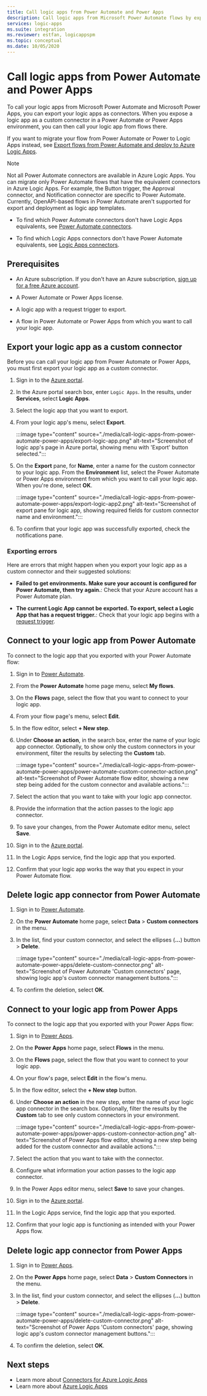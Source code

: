 ```yaml
---
title: Call logic apps from Power Automate and Power Apps
description: Call logic apps from Microsoft Power Automate flows by exporting logic apps as connectors.
services: logic-apps
ms.suite: integration
ms.reviewer: estfan, logicappspm
ms.topic: conceptual
ms.date: 10/05/2020
---
```


# Call logic apps from Power Automate and Power Apps

To call your logic apps from Microsoft Power Automate and Microsoft Power Apps, you can export your logic apps as connectors. When you expose a logic app as a custom connector in a Power Automate or Power Apps environment, you can then call your logic app from flows there.

If you want to migrate your flow from Power Automate or Power to Logic Apps instead, see [Export flows from Power Automate and deploy to Azure Logic Apps](export-from-microsoft-flow-logic-app-template.md).

> [!NOTE]
> Not all Power Automate connectors are available in Azure Logic Apps. You can migrate only Power Automate flows 
> that have the equivalent connectors in Azure Logic Apps. For example, the Button trigger, the Approval connector, 
> and Notification connector are specific to Power Automate. Currently, OpenAPI-based flows in Power Automate aren't 
> supported for export and deployment as logic app templates.
>
> * To find which Power Automate connectors don't have Logic Apps equivalents, see 
> [Power Automate connectors](/connectors/connector-reference/connector-reference-powerautomate-connectors).
>
> * To find which Logic Apps connectors don't have Power Automate equivalents, see 
> [Logic Apps connectors](/connectors/connector-reference/connector-reference-logicapps-connectors).

## Prerequisites

* An Azure subscription. If you don't have an Azure subscription, [sign up for a free Azure account](https://azure.microsoft.com/free/).

* A Power Automate or Power Apps license.

* A logic app with a request trigger to export.

* A flow in Power Automate or Power Apps from which you want to call your logic app.

## Export your logic app as a custom connector

Before you can call your logic app from Power Automate or Power Apps, you must first export your logic app as a custom connector.

1. Sign in to the [Azure portal](https://portal.azure.com).

1. In the Azure portal search box, enter `Logic Apps`. In the results, under **Services**, select **Logic Apps**.

1. Select the logic app that you want to export.

1. From your logic app's menu, select **Export**.

    :::image type="content" source="./media/call-logic-apps-from-power-automate-power-apps/export-logic-app.png" alt-text="Screenshot of logic app's page in Azure portal, showing menu with 'Export' button selected.":::

1. On the **Export** pane, for **Name**, enter a name for the custom connector to your logic app. From the **Environment** list, select the Power Automate or Power Apps environment from which you want to call your logic app. When you're done, select **OK**.

    :::image type="content" source="./media/call-logic-apps-from-power-automate-power-apps/export-logic-app2.png" alt-text="Screenshot of export pane for logic app, showing required fields for custom connector name and environment.":::

1. To confirm that your logic app was successfully exported, check the notifications pane.

### Exporting errors

Here are errors that might happen when you export your logic app as a custom connector and their suggested solutions:

* **Failed to get environments. Make sure your account is configured for Power Automate, then try again.**: Check that your Azure account has a Power Automate plan.

* **The current Logic App cannot be exported. To export, select a Logic App that has a request trigger.**: Check that your logic app begins with a [request trigger](./logic-apps-workflow-actions-triggers.md#request-trigger).

## Connect to your logic app from Power Automate

To connect to the logic app that you exported with your Power Automate flow:

1. Sign in to [Power Automate](https://flow.microsoft.com).

1. From the **Power Automate** home page menu, select **My flows**.

1. On the **Flows** page, select the flow that you want to connect to your logic app.

1. From your flow page's menu, select **Edit**.

1. In the flow editor, select **&#43; New step**.

1. Under **Choose an action**, in the search box, enter the name of your logic app connector. Optionally, to show only the custom connectors in your environment, filter the results by selecting the **Custom** tab.

    :::image type="content" source="./media/call-logic-apps-from-power-automate-power-apps/power-automate-custom-connector-action.png" alt-text="Screenshot of Power Automate flow editor, showing a new step being added for the custom connector and available actions.":::

1. Select the action that you want to take with your logic app connector. 

1. Provide the information that the action passes to the logic app connector.

1. To save your changes, from the Power Automate editor menu, select **Save**.

1. Sign in to the [Azure portal](https://portal.azure.com).

1. In the Logic Apps service, find the logic app that you exported.

1. Confirm that your logic app works the way that you expect in your Power Automate flow.

## Delete logic app connector from Power Automate

1. Sign in to [Power Automate](https://flow.microsoft.com).

1. On the **Power Automate** home page, select **Data** &gt; **Custom connectors** in the menu.

1. In the list, find your custom connector, and select the ellipses (**...**) button &gt; **Delete**.

    :::image type="content" source="./media/call-logic-apps-from-power-automate-power-apps/delete-custom-connector.png" alt-text="Screenshot of Power Automate 'Custom connectors' page, showing logic app's custom connector management buttons.":::

1. To confirm the deletion, select **OK**.

## Connect to your logic app from Power Apps

To connect to the logic app that you exported with your Power Apps flow:

1. Sign in to [Power Apps](https://powerapps.microsoft.com/).

1. On the **Power Apps** home page, select **Flows** in the menu.

1. On the **Flows** page, select the flow that you want to connect to your logic app.

1. On your flow's page, select **Edit** in the flow's menu.

1. In the flow editor, select the **&#43; New step** button.

1. Under **Choose an action** in the new step, enter the name of your logic app connector in the search box. Optionally, filter the results by the **Custom** tab to see only custom connectors in your environment.

    :::image type="content" source="./media/call-logic-apps-from-power-automate-power-apps/power-apps-custom-connector-action.png" alt-text="Screenshot of Power Apps flow editor, showing a new step being added for the custom connector and available actions.":::

1. Select the action that you want to take with the connector. 

1. Configure what information your action passes to the logic app connector.

1. In the Power Apps editor menu, select **Save** to save your changes. 

1. Sign in to the [Azure portal](https://portal.azure.com).

1. In the Logic Apps service, find the logic app that you exported.

1. Confirm that your logic app is functioning as intended with your Power Apps flow.

## Delete logic app connector from Power Apps

1. Sign in to [Power Apps](https://powerapps.microsoft.com).

1. On the **Power Apps** home page, select **Data** &gt; **Custom Connectors** in the menu.

1. In the list, find your custom connector, and select the ellipses (**...**) button &gt; **Delete**.

    :::image type="content" source="./media/call-logic-apps-from-power-automate-power-apps/delete-custom-connector.png" alt-text="Screenshot of Power Apps 'Custom connectors' page, showing logic app's custom connector management buttons.":::

1. To confirm the deletion, select **OK**.

## Next steps

* Learn more about [Connectors for Azure Logic Apps](../connectors/apis-list.md)
* Learn more about [Azure Logic Apps](../logic-apps/logic-apps-overview.md)
